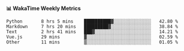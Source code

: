 **:bar_chart: WakaTime Weekly Metrics**

<!--START_SECTION:waka-->

```text
Python       8 hrs 5 mins    ██████████▓░░░░░░░░░░░░░░   42.80 %
Markdown     7 hrs 20 mins   █████████▓░░░░░░░░░░░░░░░   38.84 %
Text         2 hrs 41 mins   ███▓░░░░░░░░░░░░░░░░░░░░░   14.21 %
Vue.js       29 mins         ▓░░░░░░░░░░░░░░░░░░░░░░░░   02.59 %
Other        11 mins         ▒░░░░░░░░░░░░░░░░░░░░░░░░   01.05 %
```

<!--END_SECTION:waka-->
